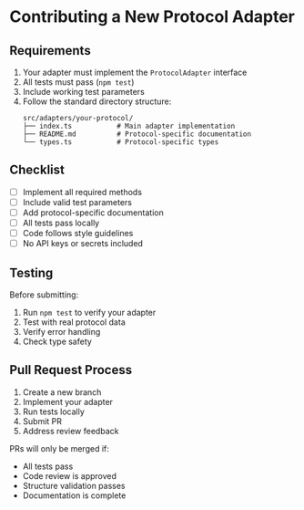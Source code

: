 # Contributing a New Protocol Adapter

## Requirements

1. Your adapter must implement the `ProtocolAdapter` interface
2. All tests must pass (`npm test`)
3. Include working test parameters
4. Follow the standard directory structure:
   ```
   src/adapters/your-protocol/
   ├── index.ts           # Main adapter implementation
   ├── README.md          # Protocol-specific documentation
   └── types.ts           # Protocol-specific types
   ```

## Checklist

- [ ] Implement all required methods
- [ ] Include valid test parameters
- [ ] Add protocol-specific documentation
- [ ] All tests pass locally
- [ ] Code follows style guidelines
- [ ] No API keys or secrets included

## Testing

Before submitting:

1. Run `npm test` to verify your adapter
2. Test with real protocol data
3. Verify error handling
4. Check type safety

## Pull Request Process

1. Create a new branch
2. Implement your adapter
3. Run tests locally
4. Submit PR
5. Address review feedback

PRs will only be merged if:
- All tests pass
- Code review is approved
- Structure validation passes
- Documentation is complete 